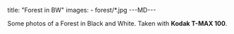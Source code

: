 title: "Forest in BW"
images: 
      - forest/*.jpg
---MD---

Some photos of a Forest in Black and White. Taken with **Kodak T-MAX 100**.
